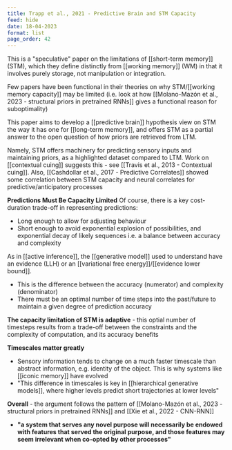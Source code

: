 ```yaml
---
title: Trapp et al., 2021 - Predictive Brain and STM Capacity
feed: hide
date: 18-04-2023
format: list
page_order: 42
---
```



This is a "speculative" paper on the limitations of [[short-term memory]] (STM), which they define distinctly from [[working memory]] (WM) in that it involves purely storage, not manipulation or integration.

Few papers have been functional in their theories on why STM/[[working memory capacity]] may be limited (i.e. look at how [[Molano-Mazón et al., 2023 - structural priors in pretrained RNNs]] gives a functional reason for suboptimality)

This paper aims to develop a [[predictive brain]] hypothesis view on STM the way it has one for [[long-term memory]], and offers STM as a partial answer to the open question of how priors are retrieved from LTM.

Namely, STM offers machinery for predicting sensory inputs and maintaining priors, as a highlighted dataset compared to LTM. Work on [[contextual cuing]] suggests this - see [[Travis et al., 2013 - Contextual cuing]]. Also, [[Cashdollar et al., 2017 - Predictive Correlates]] showed some correlation between STM capacity and neural correlates for predictive/anticipatory processes


**Predictions Must Be Capacity Limited**
Of course, there is a key cost-duration trade-off in representing predictions:
- Long enough to allow for adjusting behaviour
- Short enough to avoid exponential explosion of possibilities, and exponential decay of likely sequences
i.e. a balance between accuracy and complexity

As in [[active inference]], the [[generative model]] used to understand have an evidence (LLH) or an [[variational free energy]]/[[evidence lower bound]].
- This is the difference between the accuracy (numerator) and complexity (denominator)
- There must be an optimal number of time steps into the past/future to maintain a given degree of prediction accuracy

**The capacity limitation of STM is adaptive** - this optial number of timesteps results from a trade-off between the constraints and the complexity of computation, and its accuracy benefits

**Timescales matter greatly** 
- Sensory information tends to change on a much faster timescale than abstract information, e.g. identity of the object. This is why systems like [[iconic memory]] have evolved
- "This difference in timescales is key in [[hierarchical generative models]], where higher levels predict short trajectories at lower levels"


**Overall** - the argument follows the pattern of [[Molano-Mazón et al., 2023 - structural priors in pretrained RNNs]] and [[Xie et al., 2022 - CNN-RNN]]
- **"a system that serves any novel purpose will necessarily be endowed with features that served the original purpose, and those features may seem irrelevant when co-opted by other processes"**

